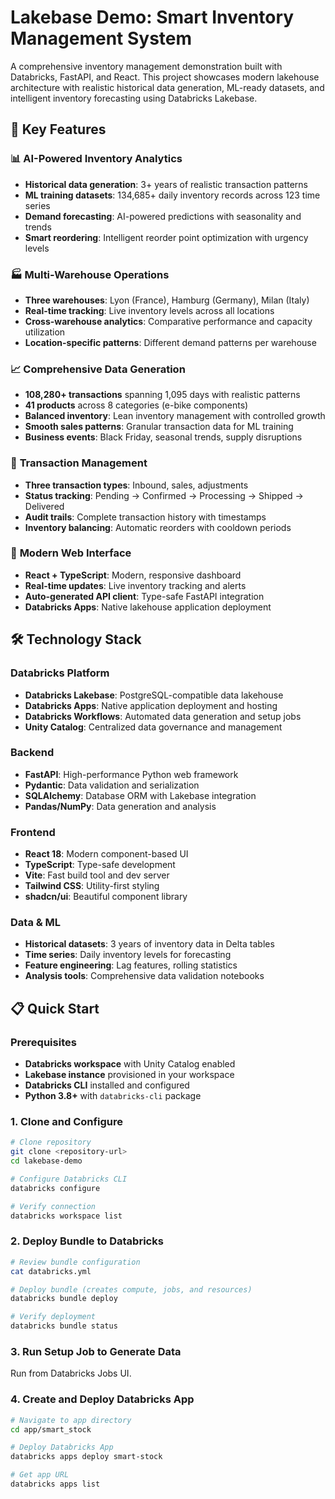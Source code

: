 # Lakebase Demo: Smart Inventory Management System

A comprehensive inventory management demonstration built with Databricks, FastAPI, and React. This project showcases modern lakehouse architecture with realistic historical data generation, ML-ready datasets, and intelligent inventory forecasting using Databricks Lakebase.

## 🚀 Key Features

### 📊 **AI-Powered Inventory Analytics**
- **Historical data generation**: 3+ years of realistic transaction patterns
- **ML training datasets**: 134,685+ daily inventory records across 123 time series
- **Demand forecasting**: AI-powered predictions with seasonality and trends
- **Smart reordering**: Intelligent reorder point optimization with urgency levels

### 🏭 **Multi-Warehouse Operations**
- **Three warehouses**: Lyon (France), Hamburg (Germany), Milan (Italy)
- **Real-time tracking**: Live inventory levels across all locations
- **Cross-warehouse analytics**: Comparative performance and capacity utilization
- **Location-specific patterns**: Different demand patterns per warehouse

### 📈 **Comprehensive Data Generation**
- **108,280+ transactions** spanning 1,095 days with realistic patterns
- **41 products** across 8 categories (e-bike components)
- **Balanced inventory**: Lean inventory management with controlled growth
- **Smooth sales patterns**: Granular transaction data for ML training
- **Business events**: Black Friday, seasonal trends, supply disruptions

### 🔄 **Transaction Management**
- **Three transaction types**: Inbound, sales, adjustments
- **Status tracking**: Pending → Confirmed → Processing → Shipped → Delivered
- **Audit trails**: Complete transaction history with timestamps
- **Inventory balancing**: Automatic reorders with cooldown periods

### 📱 **Modern Web Interface**
- **React + TypeScript**: Modern, responsive dashboard
- **Real-time updates**: Live inventory tracking and alerts
- **Auto-generated API client**: Type-safe FastAPI integration
- **Databricks Apps**: Native lakehouse application deployment

## 🛠️ Technology Stack

### Databricks Platform
- **Databricks Lakebase**: PostgreSQL-compatible data lakehouse
- **Databricks Apps**: Native application deployment and hosting
- **Databricks Workflows**: Automated data generation and setup jobs
- **Unity Catalog**: Centralized data governance and management

### Backend
- **FastAPI**: High-performance Python web framework
- **Pydantic**: Data validation and serialization
- **SQLAlchemy**: Database ORM with Lakebase integration
- **Pandas/NumPy**: Data generation and analysis

### Frontend
- **React 18**: Modern component-based UI
- **TypeScript**: Type-safe development
- **Vite**: Fast build tool and dev server
- **Tailwind CSS**: Utility-first styling
- **shadcn/ui**: Beautiful component library

### Data & ML
- **Historical datasets**: 3 years of inventory data in Delta tables
- **Time series**: Daily inventory levels for forecasting
- **Feature engineering**: Lag features, rolling statistics
- **Analysis tools**: Comprehensive data validation notebooks

## 📋 Quick Start

### Prerequisites
- **Databricks workspace** with Unity Catalog enabled
- **Lakebase instance** provisioned in your workspace
- **Databricks CLI** installed and configured
- **Python 3.8+** with `databricks-cli` package

### 1. Clone and Configure
```bash
# Clone repository
git clone <repository-url>
cd lakebase-demo

# Configure Databricks CLI
databricks configure

# Verify connection
databricks workspace list
```

### 2. Deploy Bundle to Databricks
```bash
# Review bundle configuration
cat databricks.yml

# Deploy bundle (creates compute, jobs, and resources)
databricks bundle deploy

# Verify deployment
databricks bundle status
```

### 3. Run Setup Job to Generate Data

Run from Databricks Jobs UI.

### 4. Create and Deploy Databricks App
```bash
# Navigate to app directory
cd app/smart_stock

# Deploy Databricks App
databricks apps deploy smart-stock

# Get app URL
databricks apps list
```
